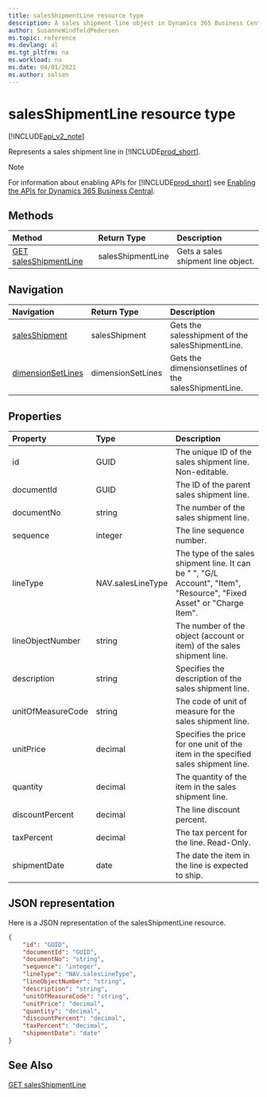 ```yaml
---
title: salesShipmentLine resource type  
description: A sales shipment line object in Dynamics 365 Business Central.
author: SusanneWindfeldPedersen
ms.topic: reference
ms.devlang: al
ms.tgt_pltfrm: na
ms.workload: na
ms.date: 04/01/2021
ms.author: solsen
---
```


# salesShipmentLine resource type

[!INCLUDE[api_v2_note](../../../includes/api_v2_note.md)]

<!-- START>DO_NOT_EDIT -->
<!-- IMPORTANT:Do not edit any of the content between here and the END>DO_NOT_EDIT. -->
Represents a sales shipment line in [!INCLUDE[prod_short](../../../includes/prod_short.md)].

> [!NOTE]
> For information about enabling APIs for [!INCLUDE[prod_short](../../../includes/prod_short.md)] see [Enabling the APIs for Dynamics 365 Business Central](../enabling-apis-for-dynamics-nav.md).

## Methods

| Method | Return Type|Description |
|:--------------------|:-----------|:-------------------------|
|[GET salesShipmentLine](../api/dynamics_salesshipmentline_get.md)|salesShipmentLine|Gets a sales shipment line object.|


## Navigation

| Navigation |Return Type| Description |
|:----------|:----------|:-----------------|
|[salesShipment](dynamics_salesshipment.md)|salesShipment |Gets the salesshipment of the salesShipmentLine.|
|[dimensionSetLines](dynamics_dimensionsetline.md)|dimensionSetLines |Gets the dimensionsetlines of the salesShipmentLine.|

## Properties

| Property           | Type   |Description     |
|:-------------------|:-------|:---------------|
|id|GUID|The unique ID of the sales shipment line. Non-editable.|
|documentId|GUID|The ID of the parent sales shipment line. |
|documentNo|string|The number of the sales shipment line.|
|sequence|integer|The line sequence number.|
|lineType|NAV.salesLineType|The type of the sales shipment line. It can be " ", "G/L Account", "Item", "Resource", "Fixed Asset" or "Charge Item".|
|lineObjectNumber|string|The number of the object (account or item) of the sales shipment line.|
|description|string|Specifies the description of the sales shipment line.|
|unitOfMeasureCode|string|The code of unit of measure for the sales shipment line.|
|unitPrice|decimal|Specifies the price for one unit of the item in the specified sales shipment line.|
|quantity|decimal|The quantity of the item in the sales shipment line.|
|discountPercent|decimal|The line discount percent.    |
|taxPercent|decimal|The tax percent for the line. Read-Only.|
|shipmentDate|date|The date the item in the line is expected to ship.|

## JSON representation

Here is a JSON representation of the salesShipmentLine resource.


```json
{
    "id": "GUID",
    "documentId": "GUID",
    "documentNo": "string",
    "sequence": "integer",
    "lineType": "NAV.salesLineType",
    "lineObjectNumber": "string",
    "description": "string",
    "unitOfMeasureCode": "string",
    "unitPrice": "decimal",
    "quantity": "decimal",
    "discountPercent": "decimal",
    "taxPercent": "decimal",
    "shipmentDate": "date"
}
```
<!-- IMPORTANT: END>DO_NOT_EDIT -->



## See Also
[GET salesShipmentLine](../api/dynamics_salesShipmentLine_Get.md)
